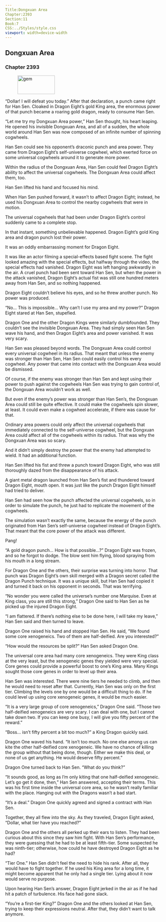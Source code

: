 ```yaml
---
Title:Dongxuan Area 
Chapter:2393 
Section:11 
Book:7 
CSS:../Styles/style.css 
viewport: width=device-width
---
```

  
## Dongxuan Area
### Chapter 2393
  
<figure>
	<img src="../Images/gem.gif" alt="gem" id="gem" width="120" height="60" />
</figure>
  

  
“Dollar! I will defeat you today.” After that declaration, a punch came right for Han Sen. Cloaked in Dragon Eight’s gold King area, the enormous power of that punch became a roaring gold dragon, ready to consume Han Sen.

“Let me try my Dongxuan Area power,” Han Sen thought, his heart leaping. He opened his invisible Dongxuan Area, and all of a sudden, the whole world around Han Sen was now composed of an infinite number of spinning cogwheels.

Han Sen could see his opponent’s draconic punch and area power. They came from Dragon Eight’s self-universe cogwheel, which exerted force on some universal cogwheels around it to generate more power.

Within the radius of the Dongxuan Area, Han Sen could feel Dragon Eight’s ability to affect the universal cogwheels. The Dongxuan Area could affect them, too.

Han Sen lifted his hand and focused his mind.

When Han Sen pushed forward, it wasn’t to affect Dragon Eight; instead, he used his Dongxuan Area to control the nearby cogwheels that were in motion.

The universal cogwheels that had been under Dragon Eight’s control suddenly came to a complete stop.

In that instant, something unbelievable happened. Dragon Eight’s gold King area and dragon punch lost their power.

It was an oddly embarrassing moment for Dragon Eight.

It was like an actor filming a special-effects based fight scene. The fight looked amazing with the special effects, but halfway through the video, the special effects had vanished. Dragon Eight was left hanging awkwardly in the air. A cruel punch had been sent toward Han Sen, but when the power in the attack vanished, Dragon Eight’s actual fist was still one hundred meters away from Han Sen, and so nothing happened.

Dragon Eight couldn’t believe his eyes, and so he threw another punch. No power was produced.

“No… This is impossible… Why can’t I use my area and my power?” Dragon Eight stared at Han Sen, stupefied.

Dragon One and the other Dragon Kings were similarly dumbfounded. They couldn’t see the invisible Dongxuan Area. They had simply seen Han Sen wave his hand, and then Dragon Eight’s area and power vanished. It was very scary.

Han Sen was pleased beyond words. The Dongxuan Area could control every universal cogwheel in its radius. That meant that unless the enemy was stronger than Han Sen, Han Sen could easily control his every cogwheel. Any power that came into contact with the Dongxuan Area would be dismissed.

Of course, if the enemy was stronger than Han Sen and kept using their power to push against the cogwheels Han Sen was trying to gain control of, the Dongxuan Area wouldn’t work as well.

But even if the enemy’s power was stronger than Han Sen’s, the Dongxuan Area could still be quite effective. It could make the cogwheels spin slower, at least. It could even make a cogwheel accelerate, if there was cause for that.

Ordinary area powers could only affect the universal cogwheels that immediately connected to the self-universe cogwheel, but the Dongxuan Area could affect all of the cogwheels within its radius. That was why the Dongxuan Area was so scary.

And it didn’t simply destroy the power that the enemy had attempted to wield. It had an additional function.

Han Sen lifted his fist and threw a punch toward Dragon Eight, who was still thoroughly dazed from the disappearance of his attack.

A giant metal dragon launched from Han Sen’s fist and thundered toward Dragon Eight, mouth open. It was just like the punch Dragon Eight himself had tried to deliver.

Han Sen had seen how the punch affected the universal cogwheels, so in order to simulate the punch, he just had to replicate the movement of the cogwheels.

The simulation wasn’t exactly the same, because the energy of the punch originated from Han Sen’s self-universe cogwheel instead of Dragon Eight’s. That meant that the core power of the attack was different.

Pang!

“A gold dragon punch… How is that possible…?” Dragon Eight was frozen, and so he forgot to dodge. The blow sent him flying, blood spraying from his mouth in a long stream.

For Dragon One and the others, their surprise was turning into horror. That punch was Dragon Eight’s own skill merged with a Dragon secret called the Dragon Punch technique. It was a unique skill, but Han Sen had copied it and turned it back on his opponent in seconds. That was terrifying.

“No wonder you were called the universe’s number one Marquise. Even at King class, you are still this strong,” Dragon One said to Han Sen as he picked up the injured Dragon Eight.

“I am flattered. If there’s nothing else to be done here, I will take my leave,” Han Sen said and then turned to leave.

Dragon One raised his hand and stopped Han Sen. He said, “We found some core xenogeneics. Two of them are half-deified. Are you interested?”

“How would the resources be split?” Han Sen asked Dragon One.

The universal core area had many core xenogeneics. They were King class at the very least, but the xenogeneic genes they yielded were very special. Core genes could provide a powerful boost to one’s King area. Many Kings sought those core genes in order to level up their area.

Han Sen was interested. There were nine tiers he needed to climb, and then he would need to reset after that. Currently, Han Sen was only on the first tier. Climbing the levels one by one would be a difficult thing to do. If he could level up using core xenogeneic genes, it would be much easier.

“It is a very large group of core xenogeneics,” Dragon One said. “Those two half-deified xenogeneics are very scary. I can deal with one, but I cannot take down two. If you can keep one busy, I will give you fifty percent of the reward.”

“Boss… isn’t fifty percent a bit too much?” a King Dragon quickly said.

Dragon One waved his hand. “It isn’t too much. No one else among us can kite the other half-deified core xenogeneic. We have no chance of killing the group without that being done, though. Either we make this deal, or none of us get anything. He would deserve fifty percent.”

Dragon One turned back to Han Sen. “What do you think?”

“It sounds good, as long as I’m only kiting that one half-deified xenogeneic. Let’s go get it done, then,” Han Sen answered, accepting their terms. This was his first time inside the universal core area, so he wasn’t really familiar with the place. Hanging out with the Dragons wasn’t a bad start.

“It’s a deal.” Dragon One quickly agreed and signed a contract with Han Sen.

Together, they all flew into the sky. As they traveled, Dragon Eight asked, “Dollar, what tier have you reached?”

Dragon One and the others all perked up their ears to listen. They had been curious about this since they saw him fight. With Han Sen’s performance, they were guessing that he had to be at least fifth-tier. Some suspected he was ninth-tier; otherwise, how could he have destroyed Dragon Eight as he had?

“Tier One.” Han Sen didn’t feel the need to hide his rank. After all, they would have to fight together. If he used his King area for a long time, it might become apparent that he only had a single tier. Lying about it now would serve no purpose.

Upon hearing Han Sen’s answer, Dragon Eight jerked in the air as if he had hit a patch of turbulence. His face had gone slack.

“You’re a first-tier King?” Dragon One and the others looked at Han Sen, trying to keep their expressions neutral. After that, they didn’t want to talk anymore.